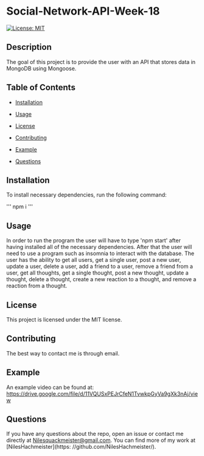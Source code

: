 # Social-Network-API-Week-18
[![License: MIT](https://img.shields.io/badge/License-MIT-yellow.svg)](https://opensource.org/licenses/MIT)

## Description

The goal of this project is to provide the user with an API that stores data in MongoDB using Mongoose.

## Table of Contents

* [Installation
  ](#installation)  

* [Usage
  ](#usage)

* [License
  ](#license)

* [Contributing
  ](#contributing)

* [Example
  ](#example)

* [Questions
  ](#questions)



## Installation

To install necessary dependencies, run the following command:

'''
npm i 
'''

## Usage

In order to run the program the user will have to type 'npm start' after having installed all of the necessary dependencies. After that the user will need to use a program such as insomnia to interact with the database. The user has the ability to get all users, get a single user, post a new user, update a user, delete a user, add a friend to a user, remove a friend from a user, get all thoughts, get a single thought, post a new thought, update a thought, delete a thought, create a new reaction to a thought, and remove a reaction from a thought.

## License

This project is licensed under the MIT license.

## Contributing

The best way to contact me is through email.


## Example

An example video can be found at: https://drive.google.com/file/d/11VQUSxPEJrCfeN1TvwkpGyVa9gXk3nAj/view

## Questions

If you have any questions about the repo, open an issue or contact me directly at Nilesquackmeister@gmail.com. You can find more of my work at [NilesHachmeister](https: //github.com/NilesHachmeister/).